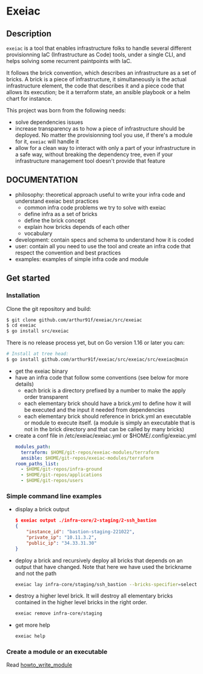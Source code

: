 # Exeiac

## Description
`exeiac` is a tool that enables infrastructure folks to handle several
different provisionning IaC (Infrastructure as Code) tools, under a
single CLI, and helps solving some recurrent paintpoints with IaC.

It follows the brick convention, which describes an infrastructure as
a set of bricks. A brick is a piece of infrastructure, it
simultaneously is the actual infrastructure element, the code that
describes it and a piece code that allows its execution; be it a
terraform state, an ansible playbook or a helm chart for instance.

This project was born from the following needs:
- solve dependencies issues
- increase transparency as to how a piece of infrastructure should be
    deployed. No matter the provisionning tool you use, if there's a
    module for it, `exeiac` will handle it
- allow for a clean way to interact with only a part of your
  infrastructure in a safe way, without breaking the dependency tree,
  even if your infrastructure management tool doesn't provide that
  feature

## DOCUMENTATION

- philosophy: theoretical approach useful to write your infra code and understand
  exeiac best practices
  - common infra code problems we try to solve with exeiac
  - define infra as a set of bricks
  - define the brick concept
  - explain how bricks depends of each other
  - vocabulary
- development: contain specs and schema to understand how it is coded
- user: contain all you need to use the tool and create an infra code that
  respect the convention and best practices
- examples: examples of simple infra code and module

## Get started

### Installation

Clone the git repository and build:
``` bash
$ git clone github.com/arthur91f/exeiac/src/exeiac
$ cd exeiac
$ go install src/exeiac
```

There is no release process yet, but on Go version 1.16 or later you can:
``` bash
# Install at tree head:
$ go install github.com/arthur91f/exeiac/src/exeiac/src/exeiac@main
```

- get the exeiac binary
- have an infra code that follow some conventions (see below for more details)
  - each brick is a directory prefixed by a number to make the apply order
    transparent
  - each elementary brick should have a brick.yml to define how it will be
    executed and the input it needed from dependencies
  - each elementary brick should reference in brick.yml an executable or module
    to execute itself. (a module is simply an executable that is not in the
    brick directory and that can be called by many bricks)
- create a conf file in /etc/exeiac/exeiac.yml or $HOME/.config/exeiac.yml
  ```yaml
  modules_path:
    terraform: $HOME/git-repos/exeiac-modules/terraform
    ansible: $HOME/git-repos/exeiac-modules/terraform
  room_paths_list:
    - $HOME/git-repos/infra-ground
    - $HOME/git-repos/applications
    - $HOME/git-repos/users
  ```
### Simple command line examples

- display a brick output
  ```json
  $ exeiac output ./infra-core/2-staging/2-ssh_bastion
  {
      "instance_id": "bastion-staging-221022",
      "private_ip": "10.11.3.2",
      "public_ip": "34.33.31.30"
  }
  ```
- deploy a brick and recursively deploy all bricks that depends on an output
  that have changed. Note that here we have used the brickname and not the path
  ```bash
  exeiac lay infra-core/staging/ssh_bastion --bricks-specifier=selected+needed_dependents
  ```
- destroy a higher level brick. It will destroy all elementary bricks
  contained in the higher level bricks in the right order.
  ```bash
  exeiac remove infra-core/staging
  ```
- get more help
  ```bash
  exeiac help
  ```

### Create a module or an executable

Read [howto_write_module](./docs/howto_write_module.md)
